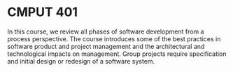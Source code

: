 # CMPUT 401

In this course, we review all phases of software development from a process perspective. The course introduces some of the best practices in software product and project management and the architectural and technological impacts on management. Group projects require specification and initial design or redesign of a software system.
